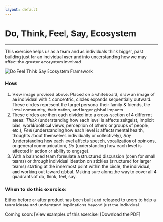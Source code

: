 ```yaml
---
layout: default
---
```


# Do, Think, Feel, Say, Ecosystem

* * *

This exercise helps us as a team and as individuals think bigger, past building just for an individual user and into understanding how we may affect the greater ecosystem involved.

![Do Feel Think Say Ecosystem Framework](https://mkdale.github.com/ethics-frameworks/assets/img/DFTS-Ecosystem.jpg)

### How: 

1. View image provided above. Placed on a whiteboard, draw an image of an individual with 4 concentric, circles expands sequentially outward. These circles represent the target persona, their family & friends, the local community, their nation, and larger global impacts. 
2. These circles are then each divided into a cross-section of 4 different areas: _Think_ (understanding how each level is affects zeitgeist, implicit bias, world/political views, perception of others or groups of people, etc.), _Feel_ (understanding how each level is affects mental health, thoughts about themselves individually or collectively), _Say_ (understanding how each level affects speech, vocalization of opinions, or general communication), _Do_ (understanding how each level is affected in action or ability to engage).
3. With a balanced team formulate a structured discussion (open for small teams) or through individual ideation on stickies (structured for larger teams) starting at the innermost point within the circle, the individual, and working out toward global. Making sure along the way to cover all 4 quadrants of do, think, feel, say.

### When to do this exercise: 

Either before or after product has been built and released to users to help a team ideate and understand implications beyond just the individual.

Coming soon:
[View examples of this exercise]
[Download the PDF]
